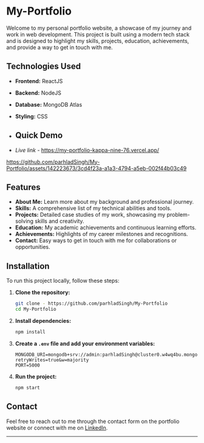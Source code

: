# My-Portfolio

Welcome to my personal portfolio website, a showcase of my journey and work in web development. This project is built using a modern tech stack and is designed to highlight my skills, projects, education, achievements, and provide a way to get in touch with me.

## Technologies Used

- **Frontend:** ReactJS
- **Backend:** NodeJS
- **Database:** MongoDB Atlas
- **Styling:** CSS

- ## Quick Demo

- *Live link* - https://my-portfolio-kappa-nine-76.vercel.app/

  

https://github.com/parhladSingh/My-Portfolio/assets/142223673/3cd4f23a-a1a3-4794-a5eb-002f44b03c49



## Features

- **About Me:** Learn more about my background and professional journey.
- **Skills:** A comprehensive list of my technical abilities and tools.
- **Projects:** Detailed case studies of my work, showcasing my    problem-solving skills and creativity.
- **Education:** My academic achievements and continuous learning efforts.
- **Achievements:** Highlights of my career milestones and recognitions.
- **Contact:** Easy ways to get in touch with me for collaborations or opportunities.

## Installation

To run this project locally, follow these steps:

1. **Clone the repository:**
    ```bash
    git clone - https://github.com/parhladSingh/My-Portfolio
    cd My-Portfolio
    ```

2. **Install dependencies:**
    ```bash
    npm install
    ```

3. **Create a `.env` file and add your environment variables:**
    ```plaintext
    MONGODB_URI=mongodb+srv://admin:parhladSingh@cluster0.w4wq4bu.mongodb.net/Contact?retryWrites=true&w=majority
    PORT=5000
    ```

4. **Run the project:**
    ```bash
    npm start
    ```


## Contact

Feel free to reach out to me through the contact form on the portfolio website or connect with me on [LinkedIn](https://www.linkedin.com/in/parhlad-singh).

---



